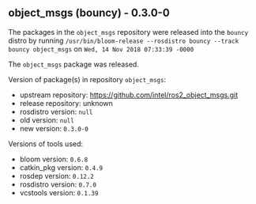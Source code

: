 ## object_msgs (bouncy) - 0.3.0-0

The packages in the `object_msgs` repository were released into the `bouncy` distro by running `/usr/bin/bloom-release --rosdistro bouncy --track bouncy object_msgs` on `Wed, 14 Nov 2018 07:33:39 -0000`

The `object_msgs` package was released.

Version of package(s) in repository `object_msgs`:

- upstream repository: https://github.com/intel/ros2_object_msgs.git
- release repository: unknown
- rosdistro version: `null`
- old version: `null`
- new version: `0.3.0-0`

Versions of tools used:

- bloom version: `0.6.8`
- catkin_pkg version: `0.4.9`
- rosdep version: `0.12.2`
- rosdistro version: `0.7.0`
- vcstools version: `0.1.39`


